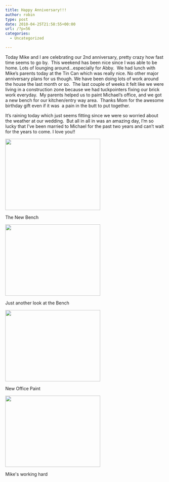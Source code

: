```yaml
---
title: Happy Anniversary!!!
author: robin
type: post
date: 2010-04-25T21:58:55+00:00
url: /?p=56
categories:
  - Uncategorized

---
```

Today Mike and I are celebrating our 2nd anniversary, pretty crazy how fast time seems to go by.  This weekend has been nice since I was able to be home. Lots of lounging around&#8230;especially for Abby.  We had lunch with Mike&#8217;s parents today at the Tin Can which was really nice. No other major anniversary plans for us though. We have been doing lots of work around the house the last month or so.  The last couple of weeks it felt like we were living in a construction zone because we had tuckpointers fixing our brick work everyday.  My parents helped us to paint Michael&#8217;s office, and we got a new bench for our kitchen/entry way area.  Thanks Mom for the awesome birthday gift even if it was  a pain in the butt to put together.

It&#8217;s raining today which just seems fitting since we were so worried about the weather at our wedding.  But all in all in was an amazing day, I&#8217;m so lucky that I&#8217;ve been married to Michael for the past two years and can&#8217;t wait for the years to come. I love you!!

<div id="attachment_57" style="width: 310px" class="wp-caption aligncenter">
  <a href="http://robinandmike.com/wp-content/uploads/2010/04/IMG_0399.jpg"><img class="size-medium wp-image-57" title="New Bench" src="http://robinandmike.com/wp-content/uploads/2010/04/IMG_0399-300x225.jpg" alt="" width="300" height="225" srcset="http://robinandmike.com/wp-content/uploads/2010/04/IMG_0399-300x225.jpg 300w, http://robinandmike.com/wp-content/uploads/2010/04/IMG_0399-1024x768.jpg 1024w" sizes="(max-width: 300px) 100vw, 300px" /></a>
  
  <p class="wp-caption-text">
    The New Bench
  </p>
</div>

<div id="attachment_58" style="width: 310px" class="wp-caption aligncenter">
  <a href="http://robinandmike.com/wp-content/uploads/2010/04/IMG_0401.jpg"><img class="size-medium wp-image-58" title="Bench" src="http://robinandmike.com/wp-content/uploads/2010/04/IMG_0401-300x225.jpg" alt="" width="300" height="225" srcset="http://robinandmike.com/wp-content/uploads/2010/04/IMG_0401-300x225.jpg 300w, http://robinandmike.com/wp-content/uploads/2010/04/IMG_0401-1024x768.jpg 1024w" sizes="(max-width: 300px) 100vw, 300px" /></a>
  
  <p class="wp-caption-text">
    Just another look at the Bench
  </p>
</div>

<div id="attachment_59" style="width: 310px" class="wp-caption aligncenter">
  <a href="http://robinandmike.com/wp-content/uploads/2010/04/IMG_0402.jpg"><img class="size-medium wp-image-59" title="Blue Office" src="http://robinandmike.com/wp-content/uploads/2010/04/IMG_0402-300x225.jpg" alt="" width="300" height="225" srcset="http://robinandmike.com/wp-content/uploads/2010/04/IMG_0402-300x225.jpg 300w, http://robinandmike.com/wp-content/uploads/2010/04/IMG_0402-1024x768.jpg 1024w" sizes="(max-width: 300px) 100vw, 300px" /></a>
  
  <p class="wp-caption-text">
    New Office Paint
  </p>
</div>

<div id="attachment_60" style="width: 310px" class="wp-caption aligncenter">
  <a href="http://robinandmike.com/wp-content/uploads/2010/04/IMG_0403.jpg"><img class="size-medium wp-image-60" title="Hard at Work" src="http://robinandmike.com/wp-content/uploads/2010/04/IMG_0403-300x225.jpg" alt="" width="300" height="225" srcset="http://robinandmike.com/wp-content/uploads/2010/04/IMG_0403-300x225.jpg 300w, http://robinandmike.com/wp-content/uploads/2010/04/IMG_0403-1024x768.jpg 1024w" sizes="(max-width: 300px) 100vw, 300px" /></a>
  
  <p class="wp-caption-text">
    Mike's working hard
  </p>
</div>